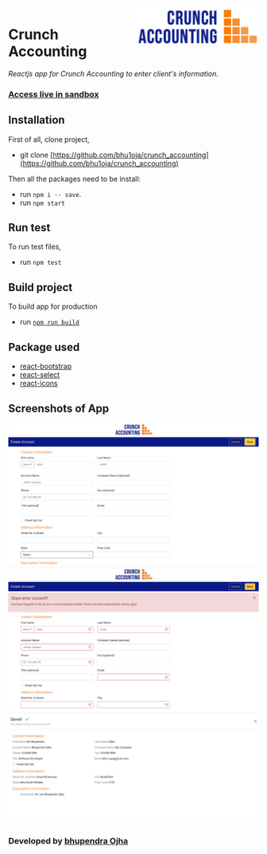<img src="src/assets/images/logo.png" height="80px"  align="right"/>

# Crunch Accounting

_Reactjs app for Crunch Accounting to enter client's information._

### [Access live in sandbox](https://codesandbox.io/s/xenodochial-nash-xnbqms)

## Installation

First of all, clone project,

- git clone [https://github.com/bhu1oja/crunch_accounting](https://github.com/bhu1oja/crunch_accounting)

Then all the packages need to be install:

- run `npm i -- save`.
- run `npm start`

## Run test

To run test files,

- run `npm test`

## Build project

To build app for production

- run [`npm run build`](https://reactjs.org/docs/optimizing-performance.html#use-the-production-build)

## Package used

- [react-bootstrap](https://react-bootstrap.github.io/)
- [react-select](https://react-select.com/home)
- [react-icons](https://react-icons.github.io/react-icons/)

## Screenshots of App

<img src="screenshots/s1.png" />
<img src="screenshots/s2.png" />
<img src="screenshots/s3.png" />

### Developed by [bhupendra Ojha](http://bhupendraojha.engineer/)

